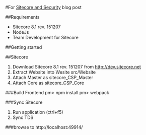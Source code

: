 #For [Sitecore and Security](#) blog post

##Requirements
* Sitecore 8.1 rev. 151207
* NodeJs
* Team Development for Sitecore

##Getting started

##Sitecore
1. Download Sitecore 8.1 rev. 151207 from http://dev.sitecore.net
2. Extract Website into Wesite src/Website
3. Attach Master as sitecore_CSP_Master
4. Attach Core as sitecore_CSP_Core

###Build Frontend
pm> npm install
pm> webpack


###Sync Sitecore
1. Run application (ctrl+f5)
2. Sync TDS

###browse to http://localhost:49914/